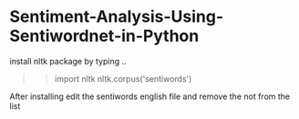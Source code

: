 # Sentiment-Analysis-Using-Sentiwordnet-in-Python

install nltk package 
by typing ..
>> import nltk
>>nltk.corpus('sentiwords')

After installing  edit the sentiwords english file and remove the not from the list 
